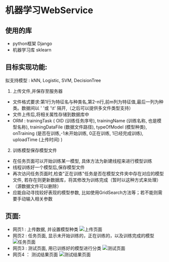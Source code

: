 # 机器学习WebService
## 使用的库 
- python框架 Django
- 机器学习库 sklearn

## 目标实现功能:
拟支持模型 : kNN, Logistic, SVM, DecisionTree

1. 上传文件,并保存至服务器
 - 文件格式要求:第1行为特征名与种类名,第2-n行,前m列为特征值,最后一列为种类。数据间以 ' '或 '\t' 隔开,（之后可以提供多文件类型支持）
 - 文件上传后,将相关属性存储到数据库中
 - ORM : trainingTask ( OID (训练任务序号), trainingName (训练名称, 也是模型名称), trainingDataFile (数据文件路径), typeOfModel (模型种类), onTraining (是否在训练,-1未开始训练, 0正在训练, 1已经完成训练), uploadTime (上传时间) )

2. 训练模型保存模型文件
- 在任务页面可以开始训练某一模型, 具体方法为新建线程来进行模型训练
- 线程训练好一个模型后,保存模型文件
- 再次访问任务页面时,检查"正在训练"任务是否在模型文件夹中存在对应的模型文件, 若存在则更新数据库，将其修改为训练完成（暂时以这种方式来处理）
- （源数据文件可以删除）
- 应能自动寻找较好表现的模型参数, 比如使用GridSearch方法等；若不能则需要手动输入相关参数

## 页面:
- 网页1 : 上传数据, 并设置模型种类
![上传页面](https://github.com/LuoXiaoHeics/MLWebService/blob/master/server_MLs/images/upload.JPG)
- 网页2 : 任务页面, 显示未开始训练的，正在训练的，以及训练完成的模型
![任务页面](https://github.com/LuoXiaoHeics/MLWebService/blob/master/server_MLs/images/tasks.JPG)
- 网页3 : 测试页面, 用已训练好的模型进行分类
![测试页面](https://github.com/LuoXiaoHeics/MLWebService/blob/master/server_MLs/images/test.JPG)
- 网页4 ： 测试结果页面
![测试结果页面](https://github.com/LuoXiaoHeics/MLWebService/blob/master/server_MLs/images/result.JPG)

